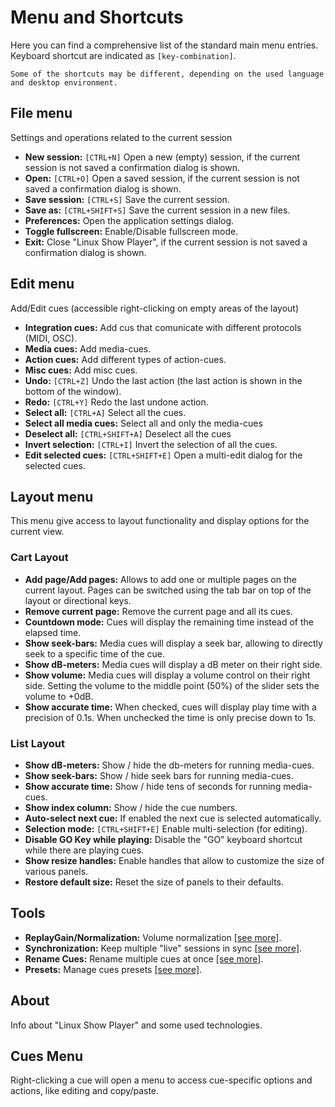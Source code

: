 # Menu and Shortcuts

Here you can find a comprehensive list of the standard main menu entries.\
Keyboard shortcut are indicated as ``[key-combination]``.

```{note}
Some of the shortcuts may be different, depending on the used language and desktop environment.
```

## File menu

Settings and operations related to the current session

* **New session:** ``[CTRL+N]`` Open a new (empty) session, if the current session is not saved a confirmation dialog is shown.
* **Open:** ``[CTRL+O]`` Open a saved session, if the current session is not saved a confirmation dialog is shown.
* **Save session:** ``[CTRL+S]`` Save the current session.
* **Save as:** ``[CTRL+SHIFT+S]`` Save the current session in a new files.
* **Preferences:** Open the application settings dialog.
* **Toggle fullscreen:** Enable/Disable fullscreen mode.
* **Exit:** Close "Linux Show Player", if the current session is not saved a confirmation dialog is shown.

## Edit menu

Add/Edit cues (accessible right-clicking on empty areas of the layout)

* **Integration cues:** Add cus that comunicate with different protocols (MIDI, OSC).
* **Media cues:** Add media-cues.
* **Action cues:** Add different types of action-cues.
* **Misc cues:** Add misc cues.
* **Undo:** ``[CTRL+Z]`` Undo the last action (the last action is shown in the bottom of the window).
* **Redo:** ``[CTRL+Y]`` Redo the last undone action.
* **Select all:** ``[CTRL+A]`` Select all the cues.
* **Select all media cues:** Select all and only the media-cues
* **Deselect all:** ``[CTRL+SHIFT+A]`` Deselect all the cues
* **Invert selection:** ``[CTRL+I]`` Invert the selection of all the cues.
* **Edit selected cues:** ``[CTRL+SHIFT+E]`` Open a multi-edit dialog for the selected cues.

## Layout menu

This menu give access to layout functionality and display options for the current view.

### Cart Layout

* **Add page/Add pages:** Allows to add one or multiple pages on the current layout. Pages can be switched using the tab bar on top of the layout or directional keys.
* **Remove current page:** Remove the current page and all its cues.
* **Countdown mode:** Cues will display the remaining time instead of the elapsed time.
* **Show seek-bars:** Media cues will display a seek bar, allowing to directly seek to a specific time of the cue.
* **Show dB-meters:** Media cues will display a dB meter on their right side.
* **Show volume:** Media cues will display a volume control on their right side. Setting the volume to the middle point (50%) of the slider sets the volume to +0dB.
* **Show accurate time:** When checked, cues will display play time with a precision of 0.1s. When unchecked the time is only precise down to 1s.

### List Layout

* **Show dB-meters:** Show / hide the db-meters for running media-cues.
* **Show seek-bars:** Show / hide seek bars for running media-cues.
* **Show accurate time:** Show / hide tens of seconds for running media-cues.
* **Show index column:** Show / hide the cue numbers.
* **Auto-select next cue:** If enabled the next cue is selected automatically.
* **Selection mode:** ``[CTRL+SHIFT+E]`` Enable multi-selection (for editing).
* **Disable GO Key while playing:** Disable the "GO" keyboard shortcut while there are playing cues.
* **Show resize handles:** Enable handles that allow to customize the size of various panels.
* **Restore default size:** Reset the size of panels to their defaults.

## Tools

* **ReplayGain/Normalization:** Volume normalization [[see more]](plugins/replaygain.md).
* **Synchronization:** Keep multiple "live" sessions in sync [[see more]](plugins/synchronization.md).
* **Rename Cues:** Rename multiple cues at once [[see more]](plugins/cue_rename.md).
* **Presets:** Manage cues presets [[see more]](plugins/presets.md).

## About

Info about "Linux Show Player" and some used technologies.

## Cues Menu

Right-clicking a cue will open a menu to access cue-specific options and actions,
like editing and copy/paste.